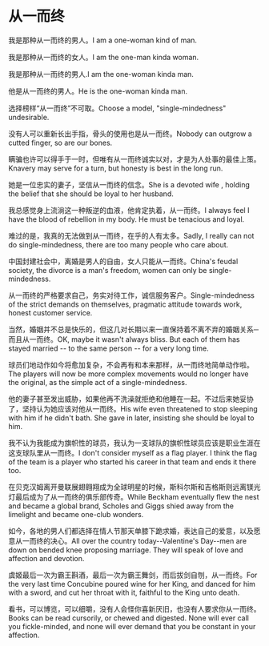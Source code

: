 # 从一而终

<p><span class="chinese">我是那种从一而终的男人。</span><span class="english">I am a one-woman kind of man.</span></p>

<p><span class="chinese">我是那种从一而终的女人。</span><span class="english">I am the one-man kinda woman.</span></p>

<p><span class="chinese">我是那种从一而终的男人.</span><span class="english">I am the one-woman kinda man.</span></p>

<p><span class="chinese">他是从一而终的男人。</span><span class="english">He is the one-woman kinda man.</span></p>

<p><span class="chinese">选择榜样“从一而终”不可取。</span><span class="english">Choose a model, "single-mindedness" undesirable.</span></p>

<p><span class="chinese">没有人可以重新长出手指，骨头的使用也是从一而终。</span><span class="english">Nobody can outgrow a cutted finger, so are our bones.</span></p>

<p><span class="chinese">瞒骗也许可以得手于一时，但唯有从一而终诚实以对，才是为人处事的最佳上策。</span><span class="english">Knavery may serve for a turn, but honesty is best in the long run.</span></p>

<p><span class="chinese">她是一位忠实的妻子，坚信从一而终的信念。</span><span class="english">She is a devoted wife , holding the belief that she should be loyal to her husband.</span></p>

<p><span class="chinese">我总感觉身上流淌这一种叛逆的血液，他肯定执着，从一而终。</span><span class="english">I always feel I have the blood of rebellion in my body. He must be tenacious and loyal.</span></p>

<p><span class="chinese">难过的是，我真的无法做到从一而终，在乎的人有太多。</span><span class="english">Sadly, I really can not do single-mindedness, there are too many people who care about.</span></p>

<p><span class="chinese">中国封建社会中，离婚是男人的自由，女人只能从一而终。</span><span class="english">China's feudal society, the divorce is a man's freedom, women can only be single-mindedness.</span></p>

<p><span class="chinese">从一而终的严格要求自己，务实对待工作，诚信服务客户。</span><span class="english">Single-mindedness of the strict demands on themselves, pragmatic attitude towards work, honest customer service.</span></p>

<p><span class="chinese">当然，婚姻并不总是快乐的，但这几对长期以来一直保持着不离不弃的婚姻关系─而且从一而终。</span><span class="english">OK, maybe it wasn't always bliss. But each of them has stayed married -- to the same person -- for a very long time.</span></p>

<p><span class="chinese">球员们地动作如今将愈加复杂，不会再有和本来那样，从一而终地简单动作啦。</span><span class="english">The players will now be more complex movements would no longer have the original, as the simple act of a single-mindedness.</span></p>

<p><span class="chinese">他的妻子甚至发出威胁，如果他再不洗澡就拒绝和他睡在一起。不过后来她妥协了，坚持认为她应该对他从一而终。</span><span class="english">His wife even threatened to stop sleeping with him if he didn't bath. She gave in later, insisting she should be loyal to him.</span></p>

<p><span class="chinese">我不认为我能成为旗帜性的球员，我认为一支球队的旗帜性球员应该是职业生涯在这支球队里从一而终。</span><span class="english">I don't consider myself as a flag player. I think the flag of the team is a player who started his career in that team and ends it there too.</span></p>

<p><span class="chinese">在贝克汉姆离开曼联展翅翱翔成为全球明星的时候，斯科尔斯和吉格斯则远离镁光灯最后成为了从一而终的俱乐部传奇。</span><span class="english">While Beckham eventually flew the nest and became a global brand, Scholes and Giggs shied away from the limelight and became one-club wonders.</span></p>

<p><span class="chinese">如今，各地的男人们都选择在情人节那天单膝下跪求婚，表达自己的爱意，以及愿意从一而终的决心。</span><span class="english">All over the country today--Valentine's Day--men are down on bended knee proposing marriage. They will speak of love and affection and devotion.</span></p>

<p><span class="chinese">虞姬最后一次为霸王斟酒，最后一次为霸王舞剑，而后拔剑自刎，从一而终。</span><span class="english">For the very last time Concubine poured wine for her King, and danced for him with a sword, and cut her throat with it, faithful to the King unto death.</span></p>

<p><span class="chinese">看书，可以博览，可以细嚼，没有人会怪你喜新厌旧，也没有人要求你从一而终。</span><span class="english">Books can be read cursorily, or chewed and digested. None will ever call you fickle-minded, and none will ever demand that you be constant in your affection.</span></p>

